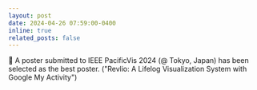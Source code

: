 ```yaml
---
layout: post
date: 2024-04-26 07:59:00-0400
inline: true
related_posts: false
---
```


:star2: A poster submitted to IEEE PacificVis 2024 (@ Tokyo, Japan) has been selected as the best poster.
("Revlio: A Lifelog Visualization System with Google My Activity")

